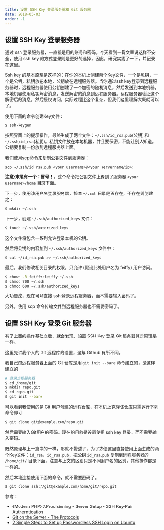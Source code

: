 ```yaml
---
title: 设置 SSH Key 登录服务器和 Git 服务器
date: 2018-05-03
order: -1
---
```


## 设置 SSH Key 登录服务器

通过 ssh 登录服务器，一直都是用的账号和密码，今天看到一篇文章说这样不安全，使用 ssh key 的方式登录则是更好的选择，因此，研究实践了一下，并记录在这里。

Ssh key 的基本原理是这样的：在你的本机上创建两个Key文件，一个是私钥，一个是公钥，私钥放在本地，公钥放在远程服务器。当你通过ssh key登录到远程服务器时，远程服务器使用公钥创建了一个加密的随机消息，然后发送到本地机器，本地机器使用私钥解密消息，发送解密的消息到远程服务器。远程服务器验证这个解密后的消息，然后授权访问。实际过程比这个复杂，但我们这里理解大概就可以了。

使用下面的命令创建Key文件：
``` shell
$ ssh-keygen
```
按照界面上的提示操作，最终生成了两个文件：`~/.ssh/id_rsa.pub`(公钥) 和 `~/.ssh/id_rsa`(私钥)。私钥文件放在本地机器，并且要保密，不能让别人知道。公钥要复制一份放到远程服务器上面。

我们使用scp命令来复制公钥文件到服务器：

``` shell
scp ~/.ssh/id_rsa.pub <your username>@<your servername/ip>:
```

**注意:末尾有一个：冒号！**，这个命令把公钥文件上传到了服务器 `<your username>/home` 目录下面。

下一步，使用该用户名登录服务器，检查 `~/.ssh` 目录是否存在，不存在则创建之：

``` bash
$ mkdir ~/.ssh
```
 
下一步，创建 `~/.ssh/authorized_keys` 文件：

``` bash
$ touch ~/.ssh/autorized_keys
```

这个文件将包含一系列允许登录本机的公钥。

然后将公钥的内容加到 `~/.ssh/authorized_keys` 文件中：

``` bash
$ cat ~/id_rsa.pub >> ~/.ssh/authorized_keys
```

最后，我们修改相关目录的权限，只允许 <your username>(假设此处用户名为 feiffy) 用户访问。

``` bash
$ chown -R feiffy:feiffy ~/.ssh
$ chmod 700 ~/.ssh
$ chmod 600 ~/.ssh/authorized_keys
```

大功告成，现在可以直接 ssh 登录远程服务器，而不需要输入密码了。

另外，使用 scp 命令传输文件到远程服务器也不需要密码了。

## 设置 SSH Key 登录 Git 服务器

有了上面的操作基础之后，就会发现，设置 SSH Key 登录 Git 服务器其实原理是一样。

这里先讲我个人的 Git 远程库的设置，这与 Github 有所不同。

我自己的远程服务器上面的 Git 仓库是用 `git init --bare` 命令建立的，是这样建立的：

``` bash
# 登录远程服务器
$ cd /home/git
$ mkdir repo.git
$ cd repo.git
$ git init --bare
```

可以看到我使用的是 Git 用户创建的远程仓库，在本机上克隆该仓库只需运行下列命令即可

``` bash
$ git clone git@example.com/repo.git
```

然后需要输入Git用户的密码。现在的目的是设置使用 ssh key 登录，而不需要输入密码。

既然原理与上一篇中的一样，那就不赘述了，为了方便这里直接使用上面生成的两个Key文件：`id_rsa`，`id_rsa.pub`，把公钥 `id_rsa.pub` 复制到远程服务器的 `/home/git/` 目录下面，注意与上文的区别只是不同用户名的区别，其他操作都是一样的。

然后本地连接使用下面的命令，就不需要密码了。

``` bash
$ git clone ssh://git@example.com/home/git/repo.git
```

参考：

- 《Modern PHP》 7.Procisioning - Server Setup - SSH Key-Pair Autherntication
- [Git on the Server - The Protocols](https://git-scm.com/book/en/v2/Git-on-the-Server-The-Protocols) 
- [ 2 Simple Steps to Set up Passwordless SSH Login on Ubuntu](https://www.linuxbabe.com/linux-server/setup-passwordless-ssh-login)